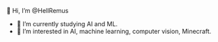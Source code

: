 👋 Hi, I’m @HellRemus
- 🌱 I’m currently studying AI and ML.
- 👀 I’m interested in AI, machine learning, computer vision, Minecraft.

<!---
HellRemus/HellRemus is a ✨ special ✨ repository because its `README.md` (this file) appears on your GitHub profile.
You can click the Preview link to take a look at your changes.
--->
